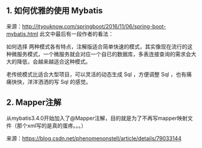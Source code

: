 ## 1. 如何优雅的使用 Mybatis
来源：http://ityouknow.com/springboot/2016/11/06/spring-boot-mybatis.html
此文中最后有一段作者的看法：

如何选择
两种模式各有特点，注解版适合简单快速的模式，其实像现在流行的这种微服务模式，一个微服务就会对应一个自已的数据库，多表连接查询的需求会大大的降低，会越来越适合这种模式。

老传统模式比适合大型项目，可以灵活的动态生成 Sql ，方便调整 Sql ，也有痛痛快快，洋洋洒洒的写 Sql 的感觉。

## 2. Mapper注解
从mybatis3.4.0开始加入了@Mapper注解，目的就是为了不再写mapper映射文件（那个xml写的是真的蛋疼。。。）

来源：https://blog.csdn.net/phenomenonstell/article/details/79033144
